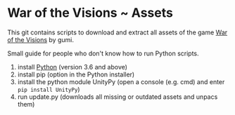 # War of the Visions ~ Assets

This git contains scripts to download and extract all assets of the game [War of the Visions](https:https://wotvffbe.com/) by gumi.


Small guide for people who don't know how to run Python scripts.

1. install [Python](https://www.python.org/downloads/) (version 3.6 and above)
2. install pip (option in the Python installer)
3. install the python module UnityPy (open a console (e.g. cmd) and enter ``pip install UnityPy``)
4. run update.py (downloads all missing or outdated assets and unpacs them)
